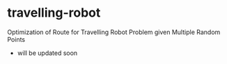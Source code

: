 # travelling-robot
Optimization of Route for Travelling Robot Problem given Multiple Random Points


- will be updated soon
